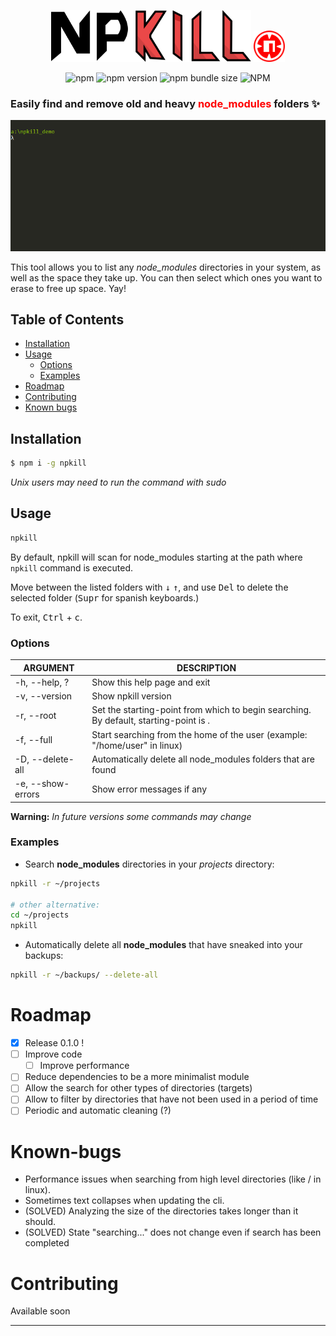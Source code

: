 <p align="center">
  <img src="./docs/npkill.svg" width="320" alt="npkill logo" />
  <img src="./docs/npkill-scope-mono.svg" width="50" alt="npkill logo" />
</p>
<p align="center">
<img alt="npm" src="https://img.shields.io/npm/dy/npkill.svg">
<img alt="npm version" src="https://img.shields.io/npm/v/npkill.svg">
<img alt="npm bundle size" src="https://img.shields.io/bundlephobia/min/npkill.svg">
<img alt="NPM" src="https://img.shields.io/npm/l/npkill.svg">
</p>

### Easily find and **remove** old and heavy <font color="red">**node_modules**</font> folders :sparkles:

<p align="center">
  <img src="./docs/npkill-alpha-demo.gif" alt="npkill demo" />
</p>

This tool allows you to list any _node_modules_ directories in your system, as well as the space they take up. You can then select which ones you want to erase to free up space. Yay!

## Table of Contents

- [Installation](#Installation)
- [Usage](#Usage)
  - [Options](#Options)
  - [Examples](#Examples)
- [Roadmap](#Roadmap)
- [Contributing](#Contributing)
- [Known bugs](#Known-bugs)

## Installation

```bash
$ npm i -g npkill
```

_Unix users may need to run the command with sudo_

## Usage

```bash
npkill
```

By default, npkill will scan for node_modules starting at the path where `npkill` command is executed.

Move between the listed folders with <kbd>↓</kbd> <kbd>↑</kbd>, and use <kbd>Del</kbd> to delete the selected folder (<kbd>Supr</kbd> for spanish keyboards.)

To exit, <kbd>Ctrl</kbd> + <kbd>c</kbd>.

### Options

| ARGUMENT          | DESCRIPTION                                                                           |
| ----------------- | ------------------------------------------------------------------------------------- |
| -h, --help, ?     | Show this help page and exit                                                          |
| -v, --version     | Show npkill version                                                                   |
| -r, --root        | Set the starting-point from which to begin searching. By default, starting-point is . |
| -f, --full        | Start searching from the home of the user (example: "/home/user" in linux)            |
| -D, --delete-all  | Automatically delete all node_modules folders that are found                          |
| -e, --show-errors | Show error messages if any                                                            |

**Warning:** _In future versions some commands may change_

### Examples

- Search **node_modules** directories in your _projects_ directory:

```bash
npkill -r ~/projects

# other alternative:
cd ~/projects
npkill
```

- Automatically delete all **node_modules** that have sneaked into your backups:

```bash
npkill -r ~/backups/ --delete-all
```

# Roadmap

- [x] Release 0.1.0 !
- [ ] Improve code
  - [ ] Improve performance
- [ ] Reduce dependencies to be a more minimalist module
- [ ] Allow the search for other types of directories (targets)
- [ ] Allow to filter by directories that have not been used in a period of time
- [ ] Periodic and automatic cleaning (?)

# Known-bugs

- Performance issues when searching from high level directories (like / in linux).
- Sometimes text collapses when updating the cli.
- (SOLVED) Analyzing the size of the directories takes longer than it should.
- (SOLVED) State "searching..." does not change even if search has been completed

# Contributing

Available soon

---
